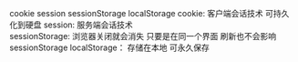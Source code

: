 cookie session sessionStorage localStorage
cookie: 客户端会话技术 可持久化到硬盘
session: 服务端会话技术  
sessionStorage: 浏览器关闭就会消失 只要是在同一个界面 刷新也不会影响 sessionStorage
localStorage： 存储在本地 可永久保存
